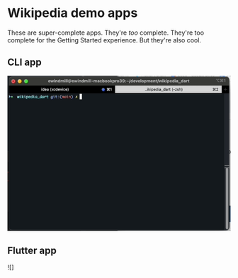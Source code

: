 # Wikipedia demo apps

These are super-complete apps. They're _too_ complete. They're too complete for the Getting Started experience. But they're also cool.

## CLI app

![CLI app](./assets/wikipedia_cli.gif)

## Flutter app

![]